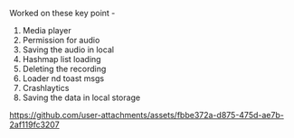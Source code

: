 Worked on these key point -

1. Media player
2. Permission for audio
3. Saving the audio in local
4. Hashmap list loading
5. Deleting the recording
6. Loader nd toast msgs
7. Crashlaytics
8. Saving the data in local storage

https://github.com/user-attachments/assets/fbbe372a-d875-475d-ae7b-2af119fc3207

